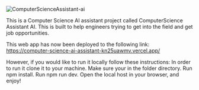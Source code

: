 ![ComputerScienceAssistant-ai](https://www.iimtindia.net/Blog/wp-content/uploads/2021/05/Machine-Learning.jpg)

This is a Computer Science AI assistant project called ComputerScience Assistant AI. This is built to help engineers trying to get into the field and get job opportunities.

This web app has now been deployed to the following link: https://computer-science-ai-assistant-kn25uawmv.vercel.app/

However, if you would like to run it locally follow these instructions:
In order to run it clone it to your machine.
Make sure your in the folder directory.
Run npm install.
Run npm run dev.
Open the local host in your browser, and enjoy!
